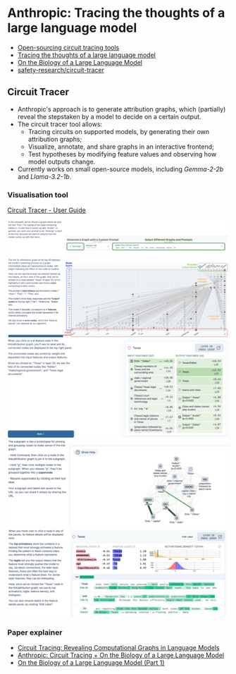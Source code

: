 # Anthropic: Tracing the thoughts of a large language model

* [Open-sourcing circuit tracing tools](https://www.anthropic.com/research/open-source-circuit-tracing)
* [Tracing the thoughts of a large language model](https://www.anthropic.com/research/tracing-thoughts-language-model)
* [On the Biology of a Large Language Model](https://transformer-circuits.pub/2025/attribution-graphs/biology.html)
* [safety-research/circuit-tracer](https://github.com/safety-research/circuit-tracer)


## Circuit Tracer

* Anthropic's approach is to generate attribution graphs, which (partially) reveal the stepstaken by a model to decide on a certain output.
* The circuit tracer tool allows:
    * Tracing circuits on supported models, by generating their own attribution graphs;
    * Visualize, annotate, and share graphs in an interactive frontend;
    * Test hypotheses by modifying feature values and observing how model outputs change.
* Currently works on small open-source models, including *Gemma-2-2b* and *Llama-3.2-1b*.

### Visualisation tool

[Circuit Tracer - User Guide](https://www.neuronpedia.org/gemma-2-2b/graph)

![Generate a Graph](imgs/generate-a-graph.png)
![Attribution Graph](imgs/attribution-graph.png)
![Node Connections](imgs/node-connections.png)
![Subgraph](imgs/subgraph.png)
![Feature Details](imgs/feature-details.png)


### Paper explainer

* [Circuit Tracing: Revealing Computational Graphs in Language Models](https://transformer-circuits.pub/2025/attribution-graphs/methods.html)
* [Anthropic: Circuit Tracing + On the Biology of a Large Language Model](https://www.youtube.com/watch?v=ig5RNJJaFJE&ab_channel=LatentSpaceTV%28see%40LatentSpacePodforPod%29)
* [On the Biology of a Large Language Model (Part 1)](https://www.youtube.com/watch?v=mU3g2YPKlsA&ab_channel=YannicKilcher)
